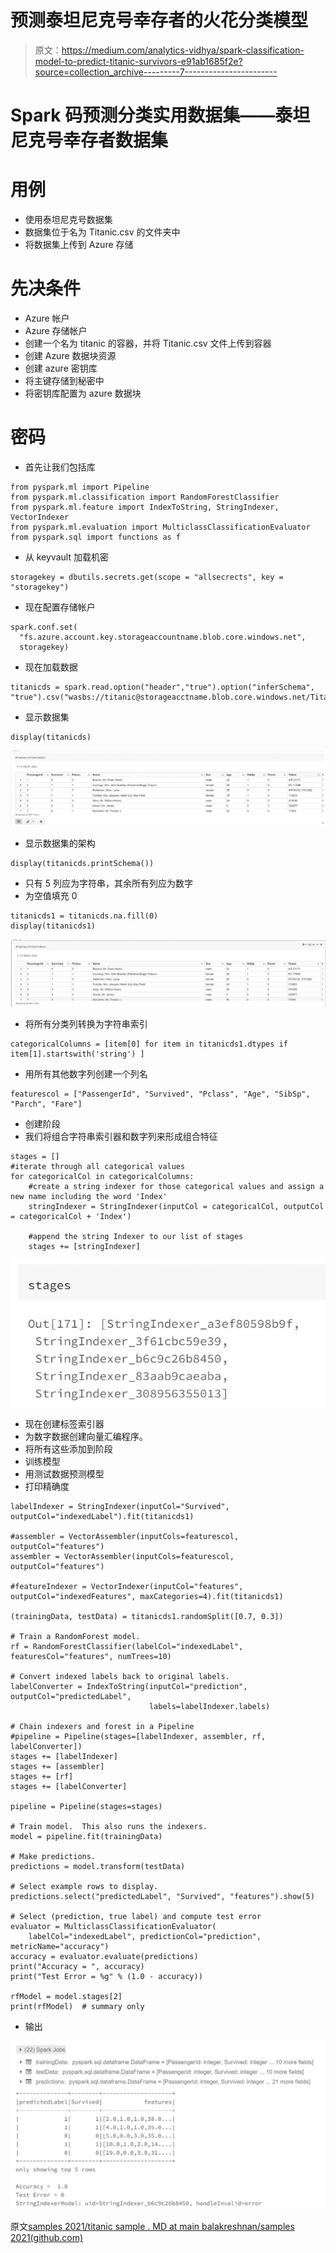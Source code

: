 # 预测泰坦尼克号幸存者的火花分类模型

> 原文：<https://medium.com/analytics-vidhya/spark-classification-model-to-predict-titanic-survivors-e91ab1685f2e?source=collection_archive---------7----------------------->

# Spark 码预测分类实用数据集——泰坦尼克号幸存者数据集

# 用例

*   使用泰坦尼克号数据集
*   数据集位于名为 Titanic.csv 的文件夹中
*   将数据集上传到 Azure 存储

# 先决条件

*   Azure 帐户
*   Azure 存储帐户
*   创建一个名为 titanic 的容器，并将 Titanic.csv 文件上传到容器
*   创建 Azure 数据块资源
*   创建 azure 密钥库
*   将主键存储到秘密中
*   将密钥库配置为 azure 数据块

# 密码

*   首先让我们包括库

```
from pyspark.ml import Pipeline
from pyspark.ml.classification import RandomForestClassifier
from pyspark.ml.feature import IndexToString, StringIndexer, VectorIndexer
from pyspark.ml.evaluation import MulticlassClassificationEvaluator
from pyspark.sql import functions as f
```

*   从 keyvault 加载机密

```
storagekey = dbutils.secrets.get(scope = "allsecrects", key = "storagekey")
```

*   现在配置存储帐户

```
spark.conf.set(
  "fs.azure.account.key.storageaccountname.blob.core.windows.net",
  storagekey)
```

*   现在加载数据

```
titanicds = spark.read.option("header","true").option("inferSchema", "true").csv("wasbs://titanic@storageacctname.blob.core.windows.net/Titanic.csv")
```

*   显示数据集

```
display(titanicds)
```

![](img/1a53620a6d9921c17d7cabffac96a334.png)

*   显示数据集的架构

```
display(titanicds.printSchema())
```

*   只有 5 列应为字符串，其余所有列应为数字
*   为空值填充 0

```
titanicds1 = titanicds.na.fill(0)
display(titanicds1)
```

![](img/d298a858c8dc3ae7654dea754c39d742.png)

*   将所有分类列转换为字符串索引

```
categoricalColumns = [item[0] for item in titanicds1.dtypes if item[1].startswith('string') ]
```

*   用所有其他数字列创建一个列名

```
featurescol = ["PassengerId", "Survived", "Pclass", "Age", "SibSp", "Parch", "Fare"]
```

*   创建阶段
*   我们将组合字符串索引器和数字列来形成组合特征

```
stages = []
#iterate through all categorical values
for categoricalCol in categoricalColumns:
    #create a string indexer for those categorical values and assign a new name including the word 'Index'
    stringIndexer = StringIndexer(inputCol = categoricalCol, outputCol = categoricalCol + 'Index')

    #append the string Indexer to our list of stages
    stages += [stringIndexer]
```

![](img/ddbc0585d5d46f9fe833c4a9590eed61.png)

*   现在创建标签索引器
*   为数字数据创建向量汇编程序。
*   将所有这些添加到阶段
*   训练模型
*   用测试数据预测模型
*   打印精确度

```
labelIndexer = StringIndexer(inputCol="Survived", outputCol="indexedLabel").fit(titanicds1)

#assembler = VectorAssembler(inputCols=featurescol, outputCol="features")
assembler = VectorAssembler(inputCols=featurescol, outputCol="features")

#featureIndexer = VectorIndexer(inputCol="features", outputCol="indexedFeatures", maxCategories=4).fit(titanicds1)

(trainingData, testData) = titanicds1.randomSplit([0.7, 0.3])

# Train a RandomForest model.
rf = RandomForestClassifier(labelCol="indexedLabel", featuresCol="features", numTrees=10)

# Convert indexed labels back to original labels.
labelConverter = IndexToString(inputCol="prediction", outputCol="predictedLabel",
                               labels=labelIndexer.labels)

# Chain indexers and forest in a Pipeline
#pipeline = Pipeline(stages=[labelIndexer, assembler, rf, labelConverter])
stages += [labelIndexer]
stages += [assembler]
stages += [rf]
stages += [labelConverter]

pipeline = Pipeline(stages=stages)

# Train model.  This also runs the indexers.
model = pipeline.fit(trainingData)

# Make predictions.
predictions = model.transform(testData)

# Select example rows to display.
predictions.select("predictedLabel", "Survived", "features").show(5)

# Select (prediction, true label) and compute test error
evaluator = MulticlassClassificationEvaluator(
    labelCol="indexedLabel", predictionCol="prediction", metricName="accuracy")
accuracy = evaluator.evaluate(predictions)
print("Accuracy = ", accuracy)
print("Test Error = %g" % (1.0 - accuracy))

rfModel = model.stages[2]
print(rfModel)  # summary only
```

*   输出

![](img/95fa1230607e2b355cf0f94a60004b9c.png)

原文[samples 2021/titanic sample . MD at main balakreshnan/samples 2021(github.com)](https://github.com/balakreshnan/Samples2021/blob/main/SparkML/titanicsample.md)
